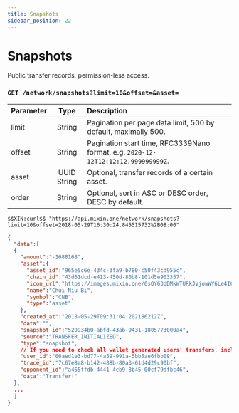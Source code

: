 ```yaml
---
title: Snapshots
sidebar_position: 22
---
```


# Snapshots

Public transfer records, permission-less access.

### `GET /network/snapshots?limit=10&offset=&asset=` 

| Parameter | Type | Description |
| :----- | :----: | :---- |
| limit | String | Pagination per page data limit, 500 by default, maximally 500. |
| offset | String | Pagination start time, RFC3339Nano format, e.g. `2020-12-12T12:12:12.999999999Z`. |
| asset | UUID String |Optional, transfer records of a certain asset. |
| order | String | Optional, sort in ASC or DESC order, DESC by default. |

```
$$XIN:curl$$ "https://api.mixin.one/network/snapshots?limit=10&offset=2018-05-29T16:30:24.845515732%2B08:00"
```

```json
{
  "data":[
  {
    "amount":"-1688168",
    "asset":{
      "asset_id":"965e5c6e-434c-3fa9-b780-c50f43cd955c",
      "chain_id":"43d61dcd-e413-450d-80b8-101d5e903357",
      "icon_url":"https://images.mixin.one/0sQY63dDMkWTURkJVjowWY6Le4ICjAFuu3ANVyZA4uI3UdkbuOT5fjJUT82ArNYmZvVcxDXyNjxoOv0TAYbQTNKS=s128",
      "name":"Chui Niu Bi",
      "symbol":"CNB",
      "type":"asset"
    },
    "created_at":"2018-05-29T09:31:04.202186212Z",
    "data":"",
    "snapshot_id":"529934b0-abfd-43ab-9431-1805773000a4",
    "source":"TRANSFER_INITIALIZED",
    "type":"snapshot",
    // If you need to check all wallet generated users' transfers, include the wallet authentication information in the request headers, and then the following fields will be returned.
    "user_id":"06aed1e3-bd77-4a59-991a-5bb5ae6fbb09",
    "trace_id":"7c67e8e8-b142-488b-80a3-61d4d29c90bf",
    "opponent_id":"a465ffdb-4441-4cb9-8b45-00cf79dfbc46",
    "data":"Transfer!"
  },
  ...
  ]
}
```